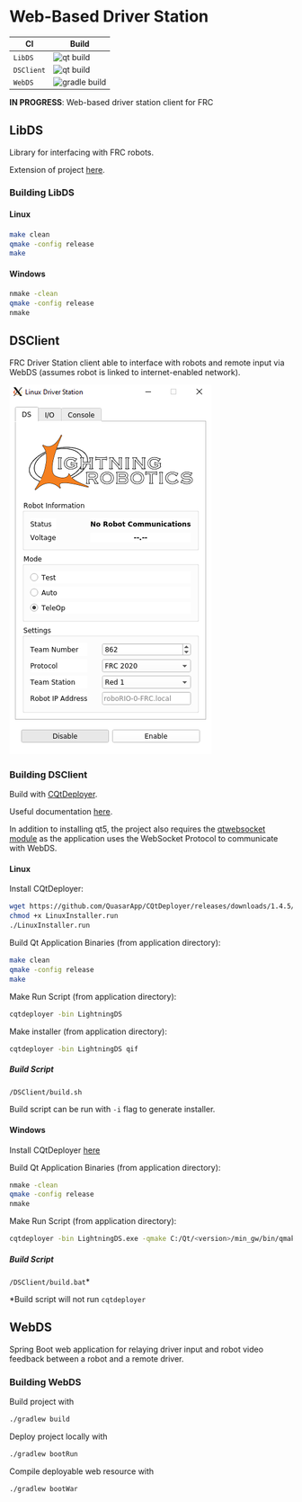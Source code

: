 # Web-Based Driver Station

| CI | Build |
|-|-|
| `LibDS` | ![qt build](https://github.com/frc-862/WebDS/workflows/qt/badge.svg) |
| `DSClient` | ![qt build](https://github.com/frc-862/WebDS/workflows/qt%20build/badge.svg) |
| `WebDS` | ![gradle build](https://github.com/frc-862/WebDS/workflows/gradle%20build/badge.svg) |

**IN PROGRESS**: Web-based driver station client for FRC

## LibDS

Library for interfacing with FRC robots.

Extension of project [here](https://github.com/FRC-Utilities/LibDS).

### Building LibDS

#### Linux

```bash
make clean
qmake -config release
make
```

#### Windows

```bash
nmake -clean
qmake -config release
nmake
```

## DSClient

FRC Driver Station client able to interface with robots and remote input via WebDS (assumes robot is linked to internet-enabled network).

![LightningDS Screenshot](README/ds-client-screenshot-linux.png)

### Building DSClient

Build with [CQtDeployer](https://github.com/QuasarApp/CQtDeployer).

Useful documentation [here](https://github.com/QuasarApp/CQtDeployer/wiki/quickguide).

In addition to installing qt5, the project also requires the [qtwebsocket module](https://github.com/qt/qtwebsockets) as the application uses the WebSocket Protocol to communicate with WebDS.

#### Linux

Install CQtDeployer:

```bash
wget https://github.com/QuasarApp/CQtDeployer/releases/downloads/1.4.5/LinuxInstaller.run
chmod +x LinuxInstaller.run
./LinuxInstaller.run
```

Build Qt Application Binaries (from application directory):

```bash
make clean
qmake -config release
make
```

Make Run Script (from application directory):

```bash
cqtdeployer -bin LightningDS
```

Make installer (from application directory):

```bash
cqtdeployer -bin LightningDS qif
```

##### Build Script

`/DSClient/build.sh`

Build script can be run with `-i` flag to generate installer.

#### Windows

Install CQtDeployer [here](https://github.com/QuasarApp/CQtDeployer/releases/downloads/1.4.5/WindowsInstaller.run)

Build Qt Application Binaries (from application directory):

```bash
nmake -clean
qmake -config release
nmake
```

Make Run Script (from application directory):

```bash
cqtdeployer -bin LightningDS.exe -qmake C:/Qt/<version>/min_gw/bin/qmake.exe
```

##### Build Script

`/DSClient/build.bat`*

*Build script will not run `cqtdeployer`

## WebDS

Spring Boot web application for relaying driver input and robot video feedback between a robot and a remote driver.

### Building WebDS

Build project with

```bash
./gradlew build
```

Deploy project locally with

```bash
./gradlew bootRun
```

Compile deployable web resource with

```bash
./gradlew bootWar
```

